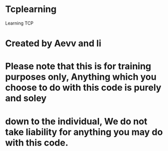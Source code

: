 Tcplearning
===========

Learning TCP

# Created by Aevv and li
# Please note that this is for training purposes only, Anything which you choose to do with this code is purely and soley
# down to the individual, We do not take liability for anything you may do with this code.
